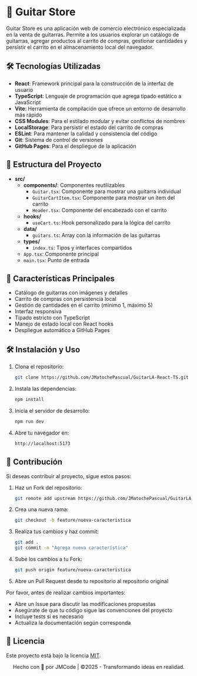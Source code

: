 # 🎸 Guitar Store

Guitar Store es una aplicación web de comercio electrónico especializada en la venta de guitarras. Permite a los usuarios explorar un catálogo de guitarras, agregar productos al carrito de compras, gestionar cantidades y persistir el carrito en el almacenamiento local del navegador.

## 🛠️ Tecnologías Utilizadas

- **React**: Framework principal para la construcción de la interfaz de usuario
- **TypeScript**: Lenguaje de programación que agrega tipado estático a JavaScript
- **Vite**: Herramienta de compilación que ofrece un entorno de desarrollo más rápido
- **CSS Modules**: Para el estilado modular y evitar conflictos de nombres
- **LocalStorage**: Para persistir el estado del carrito de compras
- **ESLint**: Para mantener la calidad y consistencia del código
- **Git**: Sistema de control de versiones
- **GitHub Pages**: Para el despliegue de la aplicación

## 📁 Estructura del Proyecto

- **src/**
  - **components/**: Componentes reutilizables
    - `Guitar.tsx`: Componente para mostrar una guitarra individual
    - `GuitarCartItem.tsx`: Componente para mostrar un item del carrito
    - `Header.tsx`: Componente del encabezado con el carrito
  - **hooks/**
    - `useCart.ts`: Hook personalizado para la lógica del carrito
  - **data/**
    - `guitars.ts`: Array con la información de las guitarras
  - **types/**
    - `index.ts`: Tipos y interfaces compartidos
  - `App.tsx`: Componente principal
  - `main.tsx`: Punto de entrada

## 🚀 Características Principales

- Catálogo de guitarras con imágenes y detalles
- Carrito de compras con persistencia local
- Gestión de cantidades en el carrito (mínimo 1, máximo 5)
- Interfaz responsiva
- Tipado estricto con TypeScript
- Manejo de estado local con React hooks
- Despliegue automático a GitHub Pages

## 🛠️ Instalación y Uso

1. Clona el repositorio:

   ```bash
   git clone https://github.com/JMatochePascual/GuitarLA-React-TS.git
   ```

2. Instala las dependencias:

   ```bash
   npm install
   ```

3. Inicia el servidor de desarrollo:

   ```bash
   npm run dev
   ```

4. Abre tu navegador en:
   ```bash
   http://localhost:5173
   ```

## 🤝 Contribución

Si deseas contribuir al proyecto, sigue estos pasos:

1. Haz un Fork del repositorio:

   ```bash
   git remote add upstream https://github.com/JMatochePascual/GuitarLA-React-TS.git
   ```

2. Crea una nueva rama:

   ```bash
   git checkout -b feature/nueva-caracteristica
   ```

3. Realiza tus cambios y haz commit:

   ```bash
   git add .
   git commit -m "Agrega nueva característica"
   ```

4. Sube los cambios a tu Fork:

   ```bash
   git push origin feature/nueva-caracteristica
   ```

5. Abre un Pull Request desde tu repositorio al repositorio original

Por favor, antes de realizar cambios importantes:

- Abre un Issue para discutir las modificaciones propuestas
- Asegúrate de que tu código sigue las convenciones del proyecto
- Incluye tests si es necesario
- Actualiza la documentación según corresponda

## 📝 Licencia

Este proyecto está bajo la licencia [MIT](https://opensource.org/licenses/MIT).

<p style="text-align: center">Hecho con 💚 por JMCode | ©2025 - Transformando ideas en realidad.</p>
